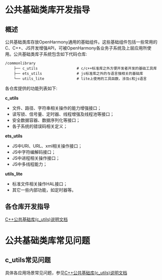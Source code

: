 # 公共基础类库开发指导
## 概述
公共基础类库存放OpenHarmony通用的基础组件。这些基础组件包括一些常用的C、C++、JS开发增强API，可被OpenHarmony各业务子系统及上层应用所使用。公共基础类库子系统包含如下代码仓库:
```
/commonlibrary
    ├── c_utils                  # c/c++标准库之外方便开发者开发的基础工具库
    ├── ets_utils                # js标准库之外的与语言强相关的基础库
    └── utils_lite               # lite上使用的工具函数，涉及c和js语言
```
各仓库提供的功能列表如下:

**c_utils**

-   文件、路径、字符串相关操作的能力增强接口；
-   读写锁、信号量、定时器、线程增强及线程池等接口；
-   安全数据容器、数据序列化等接口；
-   各子系统的错误码相关定义；

**ets_utils**

-   JS中URI、URL、xml相关操作接口；
-   JS中字符编解码接口；
-   JS中进程相关操作接口；
-   JS中多线程能力；

**utils_lite**

-   标准文件相关操作HAL接口；
-   其它一些内部功能，如定时器等。

## 各仓库开发指导
[C++公共基础库(c_utils)说明文档](https://gitee.com/openharmony/commonlibrary_c_utils/blob/master/README_zh.md)

# 公共基础类库常见问题
## c_utils常见问题
具体各应用场景常见问题，参见[C++公共基础库(c_utils)说明文档](https://gitee.com/openharmony/commonlibrary_c_utils/blob/master/README_zh.md)